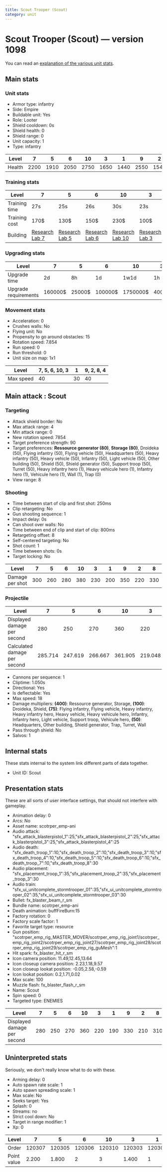 ```yaml
---
title: Scout Trooper (Scout)
category: unit
---
```


# Scout Trooper (Scout) — version 1098

You can read an [explanation  of the various unit stats](unitexplained.md).

## Main stats

### Unit stats

  * Armor type: infantry
  * Side: Empire
  * Buildable unit: Yes
  * Role: Looter
  * Shield cooldown: 0s
  * Shield health: 0
  * Shield range: 0
  * Unit capacity: 1
  * Type: infantry

|Level |7   |5   |6   |10  |3   |1   |9   |2   |8   |4   |
|------|----|----|----|----|----|----|----|----|----|----|
|Health|2200|1910|2050|2750|1650|1440|2550|1540|2370|1780|


### Training stats

|Level        |7                                      |5                                      |6                                      |10                                      |3                                      |1                                |9                                      |2                                      |8                                      |4                                      |
|-------------|---------------------------------------|---------------------------------------|---------------------------------------|----------------------------------------|---------------------------------------|---------------------------------|---------------------------------------|---------------------------------------|---------------------------------------|---------------------------------------|
|Training time|27s                                    |25s                                    |26s                                    |30s                                     |23s                                    |21s                              |29s                                    |22s                                    |28s                                    |24s                                    |
|Training cost|170$                                   |130$                                   |150$                                   |230$                                    |100$                                   |80$                              |210$                                   |90$                                    |200$                                   |110$                                   |
|Building     |[Research Lab 7](empireOffenseLab.html)|[Research Lab 5](empireOffenseLab.html)|[Research Lab 6](empireOffenseLab.html)|[Research Lab 10](empireOffenseLab.html)|[Research Lab 3](empireOffenseLab.html)|[Barracks 3](empireBarracks.html)|[Research Lab 9](empireOffenseLab.html)|[Research Lab 2](empireOffenseLab.html)|[Research Lab 8](empireOffenseLab.html)|[Research Lab 4](empireOffenseLab.html)|


### Upgrading stats

|Level               |7      |5     |6      |10      |3    |1   |9       |2    |8      |4     |
|--------------------|-------|------|-------|--------|-----|----|--------|-----|-------|------|
|Upgrade time        |2d     |8h    |1d     |1w1d    |1h   |0s  |5d      |15m  |3d12h  |3h30m |
|Upgrade requirements|160000$|25000$|100000$|1750000$|4000$|600$|1000000$|1500$|320000$|12500$|


### Movement stats

  * Acceleration: 0
  * Crushes walls: No
  * Flying unit: No
  * Propensity to go around obstacles: 15
  * Rotation speed: 7.854
  * Run speed: 0
  * Run threshold: 0
  * Unit size on map: 1x1

|Level    |7, 5, 6, 10, 3|1 |9, 2, 8, 4|
|---------|--------------|--|----------|
|Max speed|40            |30|40        |


## Main attack : Scout

### Targeting

  * Attack shield border: No
  * Max attack range: 4
  * Min attack range: 0
  * New rotation speed: 7854
  * Target preference strength: 90
  * Target preferences: **Ressource generator (80)**, **Storage (80)**, Droideka (50), Flying infantry (50), Flying vehicle (50), Headquarters (50), Heavy infantry (50), Heavy vehicle (50), Infantry (50), Light vehicle (50), Other building (50), Shield (50), Shield generator (50), Support troop (50), Turret (50), Heavy infantry hero (1), Heavy vehicule hero (1), Infantry hero (1), Vehicule hero (1), Wall (1), Trap (0)
  * View range: 8

### Shooting

  * Time between start of clip and first shot: 250ms
  * Clip retargeting: No
  * Gun shooting sequence: 1
  * Impact delay: 0s
  * Can shoot over walls: No
  * Time between end of clip and start of clip: 800ms
  * Retargeting offset: 8
  * Self-centered targeting: No
  * Shot count: 1
  * Time between shots: 0s
  * Target locking: No

|Level          |7  |5  |6  |10 |3  |1  |9  |2  |8  |4  |
|---------------|---|---|---|---|---|---|---|---|---|---|
|Damage per shot|300|260|280|380|230|200|350|220|330|250|


### Projectile

|Level                       |7      |5      |6      |10     |3      |1      |9      |2      |8      |4      |
|----------------------------|-------|-------|-------|-------|-------|-------|-------|-------|-------|-------|
|Displayed damage per second |280    |250    |270    |360    |220    |190    |330    |210    |310    |240    |
|Calculated damage per second|285.714|247.619|266.667|361.905|219.048|190.476|333.333|209.524|314.286|238.095|


  * Cannons per sequence: 1
  * Cliptime: 1.050s
  * Directional: Yes
  * Is deflectable: Yes
  * Max speed: 18
  * Damage multipliers: **(400)**: Ressource generator, Storage, **(100)**: Droideka, Shield, **(75)**: Flying infantry, Flying vehicle, Heavy infantry, Heavy infantry hero, Heavy vehicle, Heavy vehicule hero, Infantry, Infantry hero, Light vehicle, Support troop, Vehicule hero, **(50)**: Headquarters, Other building, Shield generator, Trap, Turret, Wall
  * Pass through shield: No
  * Salvos: 1

## Internal stats

These stats internal to the system link different parts of data together.

  * Unit ID: Scout

## Presentation stats

These are all sorts of user interface settings, that should not interfere with gameplay.

  * Animation delay: 0
  * Arcs: No
  * Asset name: scotrper_emp-ani
  * Audio attack: "sfx_attack_blasterpistol_1":25,"sfx_attack_blasterpistol_2":25,"sfx_attack_blasterpistol_3":25,"sfx_attack_blasterpistol_4":25
  * Audio death: "sfx_death_troop_1":10,"sfx_death_troop_2":10,"sfx_death_troop_3":10,"sfx_death_troop_4":10,"sfx_death_troop_5":10,"sfx_death_troop_6":10,"sfx_death_troop_7":10,"sfx_death_troop_8":30
  * Audio placement: "sfx_placement_troop_1":35,"sfx_placement_troop_2":35,"sfx_placement_troop_3":30
  * Audio train: "sfx_ui_unitcomplete_stormtrooper_01":35,"sfx_ui_unitcomplete_stormtrooper_02":35,"sfx_ui_unitcomplete_stormtrooper_03":30
  * Bullet: fx_blaster_beam_r_sm
  * Bundle name: scotrper_emp-ani
  * Death animation: buffFireBurn:15
  * Factory rotation: 0
  * Factory scale factor: 1
  * Favorite target type: resource
  * Gun position: "scotrper_emp_rig_MASTER_MOVER/scotrper_emp_rig_joint1/scotrper_emp_rig_joint2/scotrper_emp_rig_joint27/scotrper_emp_rig_joint28/scotrper_emp_rig_joint29/scotrper_emp_rig_guMesh":1
  * Hit spark: fx_blaster_hit_r_sm
  * Icon camera position: 11.49,12.45,13.64
  * Icon closeup camera position: 2.23,1.18,9.57
  * Icon closeup lookat position: -0.05,2.58,-0.59
  * Icon lookat position: 0.2,1.71,0.02
  * Max scale: 100
  * Muzzle flash: fx_blaster_flash_r_sm
  * Name: Scout
  * Spin speed: 0
  * Targeted type: ENEMIES

|Level                      |7  |5  |6  |10 |3  |1  |9  |2  |8  |4  |
|---------------------------|---|---|---|---|---|---|---|---|---|---|
|Displayed damage per second|280|250|270|360|220|190|330|210|310|240|


## Uninterpreted stats

Seriously, we don't really know what to do with these.

  * Arming delay: 0
  * Auto spawn rate scale: 1
  * Auto spawn spreading scale: 1
  * Max scale: No
  * Seeks target: Yes
  * Splash: 0
  * Streams: no
  * Strict cool down: No
  * Target in range modifier: 1
  * Xp: 0

|Level      |7     |5     |6     |10    |3     |1     |9     |2     |8     |4     |
|-----------|------|------|------|------|------|------|------|------|------|------|
|Order      |120307|120305|120306|120310|120303|120301|120309|120302|120308|120304|
|Point value|2.200 |1.800 |2     |3     |1.400 |1     |2.600 |1.200 |2.400 |1.600 |


